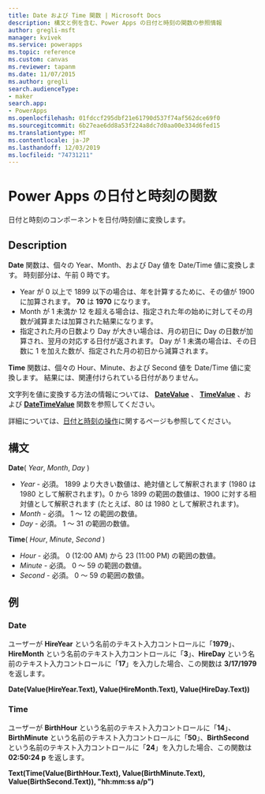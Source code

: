 ```yaml
---
title: Date および Time 関数 | Microsoft Docs
description: 構文と例を含む、Power Apps の日付と時刻の関数の参照情報
author: gregli-msft
manager: kvivek
ms.service: powerapps
ms.topic: reference
ms.custom: canvas
ms.reviewer: tapanm
ms.date: 11/07/2015
ms.author: gregli
search.audienceType:
- maker
search.app:
- PowerApps
ms.openlocfilehash: 01fdccf295dbf21e61790d537f74af562dce69f0
ms.sourcegitcommit: 6b27eae6dd8a53f224a8dc7d0aa00e334d6fed15
ms.translationtype: MT
ms.contentlocale: ja-JP
ms.lasthandoff: 12/03/2019
ms.locfileid: "74731211"
---
```

# <a name="date-and-time-functions-in-power-apps"></a>Power Apps の日付と時刻の関数
日付と時刻のコンポーネントを日付/時刻値に変換します。

## <a name="description"></a>Description
**Date** 関数は、個々の Year、Month、および Day 値を Date/Time 値に変換します。  時刻部分は、午前 0 時です。

* Year が 0 以上で 1899 以下の場合は、年を計算するために、その値が 1900 に加算されます。  **70** は **1970** になります。
* Month が 1 未満か 12 を超える場合は、指定された年の始めに対してその月数が減算または加算された結果になります。
* 指定された月の日数より Day が大きい場合は、月の初日に Day の日数が加算され、翌月の対応する日付が返されます。  Day が 1 未満の場合は、その日数に 1 を加えた数が、指定された月の初日から減算されます。

**Time** 関数は、個々の Hour、Minute、および Second 値を Date/Time 値に変換します。  結果には、関連付けられている日付がありません。

文字列を値に変換する方法の情報については、 **[DateValue](function-datevalue-timevalue.md)** 、 **[TimeValue](function-datevalue-timevalue.md)** 、および **[DateTimeValue](function-datevalue-timevalue.md)** 関数を参照してください。  

詳細については、[日付と時刻の操作](../show-text-dates-times.md)に関するページも参照してください。

## <a name="syntax"></a>構文
**Date**( *Year*, *Month*, *Day* )

* *Year* - 必須。  1899 より大きい数値は、絶対値として解釈されます (1980 は 1980 として解釈されます)。0 から 1899 の範囲の数値は、1900 に対する相対値として解釈されます (たとえば、80 は 1980 として解釈されます)。
* *Month* - 必須。  1 ～ 12 の範囲の数値。
* *Day* - 必須。 1 ～ 31 の範囲の数値。

**Time**( *Hour*, *Minute*, *Second* )

* *Hour* - 必須。  0 (12:00 AM) から 23 (11:00 PM) の範囲の数値。
* *Minute* - 必須。 0 ～ 59 の範囲の数値。
* *Second* - 必須。 0 ～ 59 の範囲の数値。

## <a name="examples"></a>例
### <a name="date"></a>Date
ユーザーが **HireYear** という名前のテキスト入力コントロールに「**1979**」、**HireMonth** という名前のテキスト入力コントロールに「**3**」、**HireDay** という名前のテキスト入力コントロールに「**17**」を入力した場合、この関数は **3/17/1979** を返します。

**Date(Value(HireYear.Text), Value(HireMonth.Text), Value(HireDay.Text))**

### <a name="time"></a>Time
ユーザーが **BirthHour** という名前のテキスト入力コントロールに「**14**」、**BirthMinute** という名前のテキスト入力コントロールに「**50**」、**BirthSecond** という名前のテキスト入力コントロールに「**24**」を入力した場合、この関数は **02:50:24 p** を返します。

**Text(Time(Value(BirthHour.Text), Value(BirthMinute.Text), Value(BirthSecond.Text)), "hh:mm:ss a/p")**

